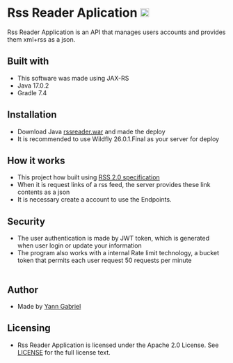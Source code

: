# Rss Reader Aplication <img src="https://upload.wikimedia.org/wikipedia/en/thumb/4/43/Feed-icon.svg/128px-Feed-icon.svg.png" alt width="20" height="20"/>
Rss Reader Application is an API that manages users accounts and provides them xml+rss as a json.

## Built with
- This software was made using JAX-RS
- Java 17.0.2
- Gradle 7.4

## Installation
- Download Java [rssreader.war](./app/build/libs/rssreader.war) and made the deploy
- It is recommended to use Wildfly 26.0.1.Final as your server for deploy

## How it works
- This project how built using [RSS 2.0 specification](https://validator.w3.org/feed/docs/rss2.html)
- When it is request links of a rss feed, the server provides these link contents as a json
- It is necessary create a account to use the Endpoints.

## Security
- The user authentication is made by JWT token, which is generated when user login or update your information<br>
- The program also works with a internal Rate limit technology, a bucket token that permits each user request 50 requests per minute<br><br>

## Author
- Made by [Yann Gabriel](https://www.linkedin.com/in/yann-gabriel-764abab6/)

## Licensing
- Rss Reader Application is licensed under the Apache 2.0 License. See [LICENSE](LICENSE) for the full license text.